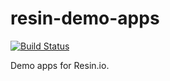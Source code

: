 # resin-demo-apps

[![Build Status](https://travis-ci.org/iqrfsdk/resin-demo-apps.svg?branch=master)](https://travis-ci.org/iqrfsdk/resin-demo-apps)

Demo apps for Resin.io.

